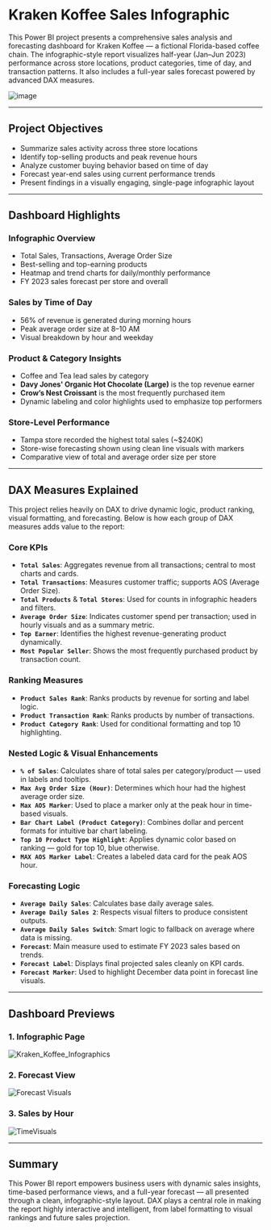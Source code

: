 # Kraken Koffee Sales Infographic

This Power BI project presents a comprehensive sales analysis and forecasting dashboard for Kraken Koffee — a fictional Florida-based coffee chain. The infographic-style report visualizes half-year (Jan–Jun 2023) performance across store locations, product categories, time of day, and transaction patterns. It also includes a full-year sales forecast powered by advanced DAX measures.


![image](https://github.com/user-attachments/assets/409e8380-8d5d-4cb5-b69a-a6187eae0bad)


---

## Project Objectives

- Summarize sales activity across three store locations
- Identify top-selling products and peak revenue hours
- Analyze customer buying behavior based on time of day
- Forecast year-end sales using current performance trends
- Present findings in a visually engaging, single-page infographic layout

---

## Dashboard Highlights

### Infographic Overview
- Total Sales, Transactions, Average Order Size
- Best-selling and top-earning products
- Heatmap and trend charts for daily/monthly performance
- FY 2023 sales forecast per store and overall

### Sales by Time of Day
- 56% of revenue is generated during morning hours
- Peak average order size at 8–10 AM
- Visual breakdown by hour and weekday

### Product & Category Insights
- Coffee and Tea lead sales by category
- **Davy Jones' Organic Hot Chocolate (Large)** is the top revenue earner
- **Crow’s Nest Croissant** is the most frequently purchased item
- Dynamic labeling and color highlights used to emphasize top performers

### Store-Level Performance
- Tampa store recorded the highest total sales (~$240K)
- Store-wise forecasting shown using clean line visuals with markers
- Comparative view of total and average order size per store

---

## DAX Measures Explained

This project relies heavily on DAX to drive dynamic logic, product ranking, visual formatting, and forecasting. Below is how each group of DAX measures adds value to the report:

### Core KPIs

- **`Total Sales`**: Aggregates revenue from all transactions; central to most charts and cards.
- **`Total Transactions`**: Measures customer traffic; supports AOS (Average Order Size).
- **`Total Products`** & **`Total Stores`**: Used for counts in infographic headers and filters.
- **`Average Order Size`**: Indicates customer spend per transaction; used in hourly visuals and as a summary metric.
- **`Top Earner`**: Identifies the highest revenue-generating product dynamically.
- **`Most Popular Seller`**: Shows the most frequently purchased product by transaction count.

### Ranking Measures

- **`Product Sales Rank`**: Ranks products by revenue for sorting and label logic.
- **`Product Transaction Rank`**: Ranks products by number of transactions.
- **`Product Category Rank`**: Used for conditional formatting and top 10 highlighting.

### Nested Logic & Visual Enhancements

- **`% of Sales`**: Calculates share of total sales per category/product — used in labels and tooltips.
- **`Max Avg Order Size (Hour)`**: Determines which hour had the highest average order size.
- **`Max AOS Marker`**: Used to place a marker only at the peak hour in time-based visuals.
- **`Bar Chart Label (Product Category)`**: Combines dollar and percent formats for intuitive bar chart labeling.
- **`Top 10 Product Type Highlight`**: Applies dynamic color based on ranking — gold for top 10, blue otherwise.
- **`MAX AOS Marker Label`**: Creates a labeled data card for the peak AOS hour.

### Forecasting Logic

- **`Average Daily Sales`**: Calculates base daily average sales.
- **`Average Daily Sales 2`**: Respects visual filters to produce consistent outputs.
- **`Average Daily Sales Switch`**: Smart logic to fallback on average where data is missing.
- **`Forecast`**: Main measure used to estimate FY 2023 sales based on trends.
- **`Forecast Label`**: Displays final projected sales cleanly on KPI cards.
- **`Forecast Marker`**: Used to highlight December data point in forecast line visuals.

---

## Dashboard Previews

### 1. Infographic Page

![Kraken_Koffee_Infographics](https://github.com/user-attachments/assets/6869acfd-5097-46c0-98ec-a72af03425f1)

### 2. Forecast View

![Forecast Visuals](https://github.com/user-attachments/assets/848f0232-39f3-4374-a35d-57622e8e3990)


### 3. Sales by Hour

![TimeVisuals](https://github.com/user-attachments/assets/0f4156cd-38f2-400e-9aa6-f2edba0a125a)

---

## Summary

This Power BI report empowers business users with dynamic sales insights, time-based performance views, and a full-year forecast — all presented through a clean, infographic-style layout. DAX plays a central role in making the report highly interactive and intelligent, from label formatting to visual rankings and future sales projection.
